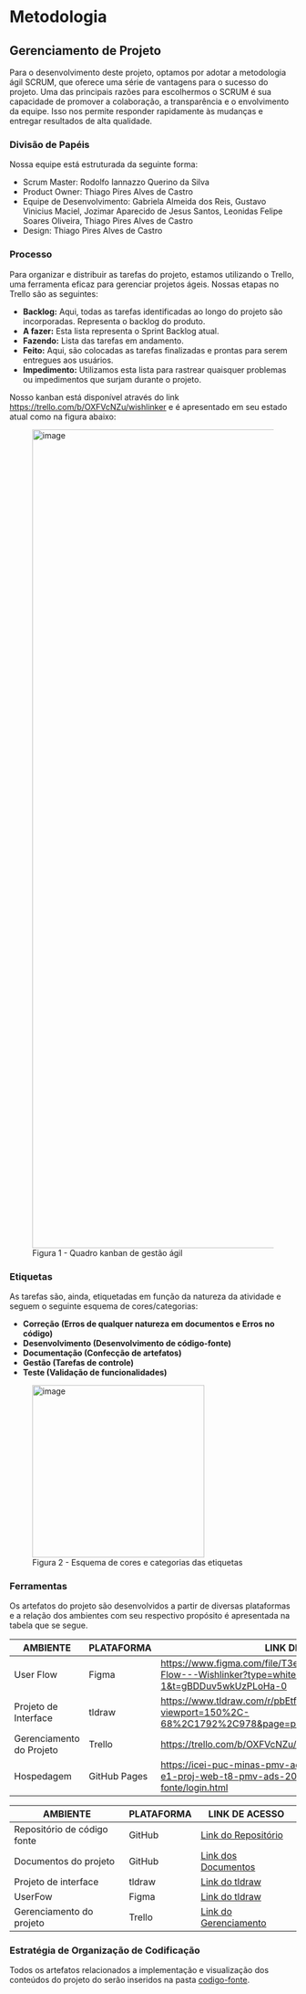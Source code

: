 
# Metodologia

## Gerenciamento de Projeto
Para o desenvolvimento deste projeto, optamos por adotar a metodologia ágil SCRUM, que oferece uma série de vantagens para o sucesso do projeto. Uma das principais razões para escolhermos o SCRUM é sua capacidade de promover a colaboração, a transparência e o envolvimento da equipe. Isso nos permite responder rapidamente às mudanças e entregar resultados de alta qualidade.

### Divisão de Papéis

Nossa equipe está estruturada da seguinte forma:

- Scrum Master: Rodolfo Iannazzo Querino da Silva
- Product Owner: Thiago Pires Alves de Castro
- Equipe de Desenvolvimento: Gabriela Almeida dos Reis, Gustavo Vinicius Maciel, Jozimar Aparecido de Jesus Santos, Leonidas Felipe Soares Oliveira, Thiago Pires Alves de Castro
- Design: Thiago Pires Alves de Castro

### Processo

Para organizar e distribuir as tarefas do projeto, estamos utilizando o Trello, uma ferramenta eficaz para gerenciar projetos ágeis. Nossas etapas no Trello são as seguintes:

- **Backlog:** Aqui, todas as tarefas identificadas ao longo do projeto são incorporadas. Representa o backlog do produto.
- **A fazer:** Esta lista representa o Sprint Backlog atual.
- **Fazendo:** Lista das tarefas em andamento.
- **Feito:** Aqui, são colocadas as tarefas finalizadas e prontas para serem entregues aos usuários.
- **Impedimento:** Utilizamos esta lista para rastrear quaisquer problemas ou impedimentos que surjam durante o projeto.

Nosso kanban está disponível através do link https://trello.com/b/OXFVcNZu/wishlinker e é apresentado em seu estado atual como na figura abaixo:

<figure> 
  <img width="1434" alt="image" src="https://github.com/ICEI-PUC-Minas-PMV-ADS/pmv-ads-2023-2-e1-proj-web-t8-pmv-ads-2023-2-e1-projwishlinker/assets/3586967/e993cebc-4381-4b0c-ac29-d75d164afd4f">
<figcaption>Figura 1 - Quadro kanban de gestão ágil</figcaption>
</figure>

### Etiquetas
<p>As tarefas são, ainda, etiquetadas em função da natureza da atividade e seguem o seguinte esquema de cores/categorias:</p>

- **Correção (Erros de qualquer natureza em documentos e Erros no código)**
- **Desenvolvimento (Desenvolvimento de código-fonte)**
- **Documentação (Confecção de artefatos)**
- **Gestão (Tarefas de controle)**
- **Teste (Validação de funcionalidades)**

<figure> 
  <img width="302" alt="image" src="https://github.com/ICEI-PUC-Minas-PMV-ADS/pmv-ads-2023-2-e1-proj-web-t8-pmv-ads-2023-2-e1-projwishlinker/assets/3586967/4fe8ce05-1539-40e3-8ecc-4dfe9015dc26">
    <figcaption>Figura 2 - Esquema de cores e categorias das etiquetas</figcaption>
</figure> 
  
### Ferramentas

Os artefatos do projeto são desenvolvidos a partir de diversas plataformas e a relação dos ambientes com seu respectivo propósito é apresentada na tabela que se segue.

| AMBIENTE                            | PLATAFORMA                         | LINK DE ACESSO                         |
|-------------------------------------|------------------------------------|----------------------------------------|
| User Flow                           | Figma                              | https://www.figma.com/file/T3el0CrU3H2x7xXUMJvpeP/User-Flow---Wishlinker?type=whiteboard&node-id=0-1&t=gBDDuv5wkUzPLoHa-0 |
| Projeto de Interface                | tldraw                             | https://www.tldraw.com/r/pbEtfipHKyswZwyKtz_o0?viewport=150%2C-68%2C1792%2C978&page=page%3AofvUITDb5Fjtw52TOednZ |
| Gerenciamento do Projeto            | Trello                             | https://trello.com/b/OXFVcNZu/wishlinker  |
| Hospedagem                          | GitHub Pages                       | https://icei-puc-minas-pmv-ads.github.io/pmv-ads-2023-2-e1-proj-web-t8-pmv-ads-2023-2-e1-projwishlinker/codigo-fonte/login.html  |

| AMBIENTE                    | PLATAFORMA | LINK DE ACESSO                                              |
|-----------------------------|------------|-------------------------------------------------------------|
| Repositório de código fonte | GitHub     | [Link do Repositório](https://github.com/ICEI-PUC-Minas-PMV-ADS/pmv-ads-2023-2-e1-proj-web-t8-pmv-ads-2023-2-e1-projwishlinker) |
| Documentos do projeto       | GitHub     | [Link dos Documentos](https://github.com/ICEI-PUC-Minas-PMV-ADS/pmv-ads-2023-2-e1-proj-web-t8-pmv-ads-2023-2-e1-projwishlinker/tree/main/documentos)  |
| Projeto de interface        | tldraw     | [Link do tldraw](https://www.tldraw.com/r/pbEtfipHKyswZwyKtz_o0?viewport=150%2C-68%2C1792%2C978&page=page%3AofvUITDb5Fjtw52TOednZ)       |
| UserFow                     | Figma      | [Link do tldraw](https://www.figma.com/file/T3el0CrU3H2x7xXUMJvpeP/User-Flow---Wishlinker?type=whiteboard&node-id=0-1&t=gBDDuv5wkUzPLoHa-0)       |
| Gerenciamento do projeto    | Trello     | [Link do Gerenciamento](https://trello.com/b/OXFVcNZu/wishlinker) |

### Estratégia de Organização de Codificação 

Todos os artefatos relacionados a implementação e visualização dos conteúdos do projeto do serão inseridos na pasta [codigo-fonte]([http://https://github.com/ICEI-PUC-Minas-PMV-ADS/WebApplicationProject-Template-v2/tree/main/codigo-fonte](https://github.com/ICEI-PUC-Minas-PMV-ADS/pmv-ads-2023-2-e1-proj-web-t8-pmv-ads-2023-2-e1-projwishlinker/tree/main/codigo-fonte)).
